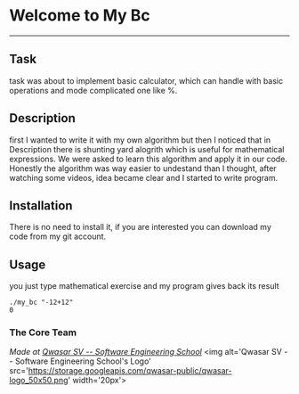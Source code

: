 # Welcome to My Bc
***

## Task
task was about to implement basic calculator, which can handle with basic operations and mode complicated one like %.

## Description
first I wanted to write it with my own algorithm but then I noticed that in Description there is shunting yard alogrith which is useful for mathematical expressions. We were asked to learn this algorithm  and apply it in our code. Honestly the algorithm  was way easier to undestand than I thought, after watching some videos, idea became clear and I started to write program.

## Installation
There is no need to install it, if you are interested you can download my code from my git account.
## Usage
you just type mathematical exercise and my program gives back its result
```
./my_bc "-12+12"
0
```

### The Core Team


<span><i>Made at <a href='https://qwasar.io'>Qwasar SV -- Software Engineering School</a></i></span>
<span><img alt='Qwasar SV -- Software Engineering School's Logo' src='https://storage.googleapis.com/qwasar-public/qwasar-logo_50x50.png' width='20px'></span>
